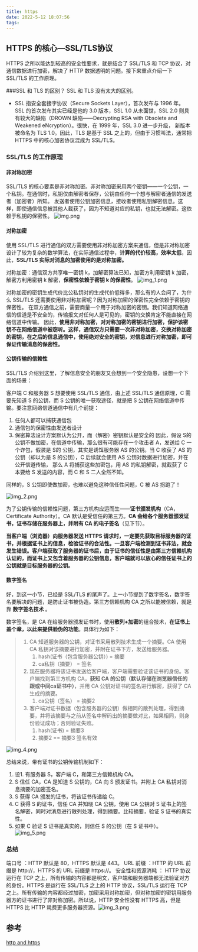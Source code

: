 ```yaml
---
title: https
date: 2022-5-12 18:07:56
tags:
---
```

## HTTPS 的核心—SSL/TLS协议
HTTPS 之所以能达到较高的安全性要求，就是结合了 SSL/TLS 和 TCP 协议，对通信数据进行加密，解决了 HTTP 数据透明的问题。接下来重点介绍一下 SSL/TLS 的工作原理。

###SSL 和 TLS 的区别？
SSL 和 TLS 没有太大的区别。

* SSL 指安全套接字协议（Secure Sockets Layer），首次发布与 1996 年。SSL 的首次发布其实已经是他的 3.0 版本，SSL 1.0 从未面世，SSL 2.0 
则具有较大的缺陷（DROWN 缺陷——Decrypting RSA with Obsolete and Weakened eNcryption）。很快，在 1999 年，SSL 3.0 进一步升级，
新版本被命名为 TLS 1.0。因此，TLS 是基于 SSL 之上的，但由于习惯叫法，通常把 HTTPS 中的核心加密协议混成为 SSL/TLS。

### SSL/TLS 的工作原理
#### 非对称加密
SSL/TLS 的核心要素是非对称加密。非对称加密采用两个密钥——一个公钥，一个私钥。在通信时，私钥仅由解密者保存，公钥由任何一个想与解密者通信的发送者（加密者）所知。
发送者使用公钥加密信息，接收者使用私钥解密信息。这样，即使通信信息被其他人截获了，因为不知道对应的私钥，也就无法解密。这依赖于私钥的保密性。
![img.png](/images/https/img.png)


#### 对称加密
使用 SSL/TLS 进行通信的双方需要使用非对称加密方案来通信，但是非对称加密设计了较为复杂的数学算法，在实际通信过程中，**计算的代价较高，效率太低**，因此，**SSL/TLS 实际对消息的加密使用的是对称加密。**

对称加密：通信双方共享唯一密钥 k，加解密算法已知，加密方利用密钥 k 加密，解密方利用密钥 k 解密，**保密性依赖于密钥 k 的保密性**。
![img_1.png](/images/https/img_1.png)


对称加密的密钥生成代价比公私钥对的生成代价低得多，那么有的人会问了，为什么 SSL/TLS 还需要使用非对称加密呢？因为对称加密的保密性完全依赖于密钥的保密性。
在双方通信之前，需要商量一个用于对称加密的密钥。我们知道网络通信的信道是不安全的，传输报文对任何人是可见的，密钥的交换肯定不能直接在网络信道中传输。
因此，**使用非对称加密，对对称加密的密钥进行加密，保护该密钥不在网络信道中被窃听。这样，通信双方只需要一次非对称加密，交换对称加密的密钥，在之后的信息通信中，使用绝对安全的密钥，对信息进行对称加密，即可保证传输消息的保密性。**

#### 公钥传输的信赖性
SSL/TLS 介绍到这里，了解信息安全的朋友又会想到一个安全隐患，设想一个下面的场景：

客户端 C 和服务器 S 想要使用 SSL/TLS 通信，由上述 SSL/TLS 通信原理，C 需要先知道 S 的公钥，而 S 公钥的唯一获取途径，就是把 S 公钥在网络信道中传输。要注意网络信道通信中有几个前提：

1. 任何人都可以捕获通信包
2. 通信包的保密性由发送者设计
3. 保密算法设计方案默认为公开，而（解密）密钥默认是安全的
因此，假设 S的公钥不做加密，在信道中传输，那么很有可能存在一个攻击者 A，发送给 C 一个诈包，假装是 S的 公钥，其实是诱饵服务器 AS 的公钥。当 C 收获了 AS 的公钥（却以为是 S 的公钥），C 后续就会使用 AS 公钥对数据进行加密，并在公开信道传输，
那么 A 将捕获这些加密包，用 AS 的私钥解密，就截获了 C 本要给 S 发送的内容，而 C 和 S 二人全然不知。

同样的，S 公钥即使做加密，也难以避免这种信任性问题，C 被 AS 拐跑了！

![img_2.png](/images/https/img_2.png)

为了公钥传输的信赖性问题，第三方机构应运而生——**证书颁发机构**（CA，Certificate Authority）。CA 默认是受信任的第三方。**CA 会给各个服务器颁发证书，证书存储在服务器上，并附有 CA 的电子签名**（见下节）。

**当客户端（浏览器）向服务器发送 HTTPS 请求时，一定要先获取目标服务器的证书，并根据证书上的信息，检验证书的合法性。一旦客户端检测到证书非法，就会发生错误。客户端获取了服务器的证书后，由于证书的信任性是由第三方信赖机构认证的，而证书上又包含着服务器的公钥信息，客户端就可以放心的信任证书上的公钥就是目标服务器的公钥。**

#### 数字签名
好，到这一小节，已经是 SSL/TLS 的尾声了。上一小节提到了数字签名，数字签名要解决的问题，是防止证书被伪造。第三方信赖机构 CA 之所以能被信赖，就是靠 **数字签名技术** 。

数字签名，是 CA 在给服务器颁发证书时，使用**散列+加密**的组合技术，**在证书上盖个章，以此来提供验伪的功能**。具体行为如下：

> 1. CA 知道服务器的公钥，对证书采用散列技术生成一个摘要。CA 使用 CA 私钥对该摘要进行加密，并附在证书下方，发送给服务器。
>    1. hash(证书（包含服务器公钥）) = 摘要 
>    2. ca私钥（摘要） = 签名
> 2. 现在服务器将该证书发送给客户端，客户端需要验证该证书的身份。客户端找到第三方机构 CA，**获知 CA 的公钥（默认存储在浏览器信任的跟或中间ca证书中）**，并用 CA 公钥对证书的签名进行解密，获得了 CA 生成的摘要。
>    1. ca公钥（签名） = 摘要2
> 3. 客户端对证书数据（包含服务器的公钥）做相同的散列处理，得到摘要，并将该摘要与之前从签名中解码出的摘要做对比，如果相同，则身份验证成功；否则验证失败。
>    1. hash(证书) = 摘要3
>    2. 摘要2 == 摘要3 签名有效

![img_4.png](/images/https/img_4.png)

总结来说，带有证书的公钥传输机制如下：

1. 设1. 有服务器 S，客户端 C，和第三方信赖机构 CA。
2. S 信任 CA，CA 是知道 S 公钥的，CA 向 S 颁发证书。并附上 CA 私钥对消息摘要的加密签名。
3. S 获得 CA 颁发的证书，将该证书传递给 C。
4. C 获得 S 的证书，信任 CA 并知晓 CA 公钥，使用 CA 公钥对 S 证书上的签名解密，同时对消息进行散列处理，得到摘要。比较摘要，验证 S 证书的真实性。
5. 如果 C 验证 S 证书是真实的，则信任 S 的公钥（在 S 证书中）。
![img_5.png](/images/https/img_5.png)

### 总结
端口号 ：HTTP 默认是 80，HTTPS 默认是 443。
URL 前缀 ：HTTP 的 URL 前缀是 http://，HTTPS 的 URL 前缀是 https://。
安全性和资源消耗 ： HTTP 协议运行在 TCP 之上，所有传输的内容都是明文，客户端和服务器端都无法验证对方的身份。HTTPS 是运行在 SSL/TLS 之上的 HTTP 协议，SSL/TLS 运行在 TCP 之上。所有传输的内容都经过加密，加密采用对称加密，但对称加密的密钥用服务器方的证书进行了非对称加密。所以说，HTTP 安全性没有 HTTPS 高，但是 HTTPS 比 HTTP 耗费更多服务器资源。![img_3.png](/images/https/img_3.png)

## 参考
[http and https](https://gitee.com/SnailClimb/JavaGuide/blob/main/docs/cs-basics/network/http&https.md)